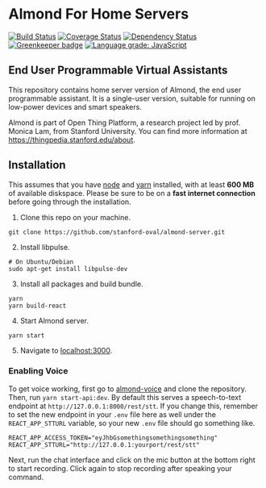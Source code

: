 # Almond For Home Servers

[![Build Status](https://travis-ci.com/stanford-oval/almond-server.svg?branch=master)](https://travis-ci.com/stanford-oval/almond-server) [![Coverage Status](https://coveralls.io/repos/github/stanford-oval/almond-server/badge.svg?branch=master)](https://coveralls.io/github/stanford-oval/almond-server?branch=master) [![Dependency Status](https://david-dm.org/stanford-oval/almond-server/status.svg)](https://david-dm.org/stanford-oval/almond-server) [![Greenkeeper badge](https://badges.greenkeeper.io/stanford-oval/almond-server.svg)](https://greenkeeper.io/) [![Language grade: JavaScript](https://img.shields.io/lgtm/grade/javascript/g/stanford-oval/almond-server.svg?logo=lgtm&logoWidth=18)](https://lgtm.com/projects/g/stanford-oval/almond-server/context:javascript)

## End User Programmable Virtual Assistants

This repository contains home server version of Almond, the end user programmable
assistant. It is a single-user version, suitable for running on low-power
devices and smart speakers.

Almond is part of Open Thing Platform, a research project led by
prof. Monica Lam, from Stanford University.  You can find more
information at <https://thingpedia.stanford.edu/about>.

## Installation

This assumes that you have [node](https://github.com/nodejs/node) and [yarn](https://github.com/yarnpkg/yarn) installed, with at least **600 MB** of available diskspace. Please be sure to be on a **fast internet connection** before going through the installation.

1. Clone this repo on your machine.
```
git clone https://github.com/stanford-oval/almond-server.git
```

2. Install libpulse.
```
# On Ubuntu/Debian
sudo apt-get install libpulse-dev
```

3. Install all packages and build bundle. 
```
yarn
yarn build-react
```

4. Start Almond server.
```
yarn start
```

5. Navigate to [localhost:3000](http://localhost:3000).

### Enabling Voice

To get voice working, first go to [almond-voice](https://github.com/euirim/almond-voice) and clone the repository. Then, run `yarn start-api:dev`. By default this serves a speech-to-text endpoint at `http://127.0.0.1:8000/rest/stt`. If you change this, remember to set the new endpoint in your `.env` file here as well under the `REACT_APP_STTURL` variable, so your new `.env` file should go something like.

```
REACT_APP_ACCESS_TOKEN="eyJhbGsomethingsomethingsomething"
REACT_APP_STTURL="http://127.0.0.1:yourport/rest/stt"
```

Next, run the chat interface and click on the mic button at the bottom right to start recording. Click again to stop recording after speaking your command.
